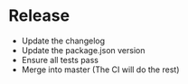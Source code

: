 # Release

- Update the changelog
- Update the package.json version
- Ensure all tests pass
- Merge into master (The CI will do the rest)
